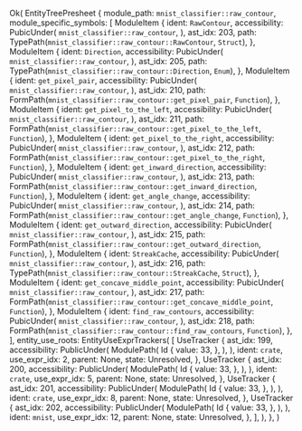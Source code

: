 Ok(
    EntityTreePresheet {
        module_path: `mnist_classifier::raw_contour`,
        module_specific_symbols: [
            ModuleItem {
                ident: `RawContour`,
                accessibility: PubicUnder(
                    `mnist_classifier::raw_contour`,
                ),
                ast_idx: 203,
                path: TypePath(`mnist_classifier::raw_contour::RawContour`, `Struct`),
            },
            ModuleItem {
                ident: `Direction`,
                accessibility: PubicUnder(
                    `mnist_classifier::raw_contour`,
                ),
                ast_idx: 205,
                path: TypePath(`mnist_classifier::raw_contour::Direction`, `Enum`),
            },
            ModuleItem {
                ident: `get_pixel_pair`,
                accessibility: PubicUnder(
                    `mnist_classifier::raw_contour`,
                ),
                ast_idx: 210,
                path: FormPath(`mnist_classifier::raw_contour::get_pixel_pair`, `Function`),
            },
            ModuleItem {
                ident: `get_pixel_to_the_left`,
                accessibility: PubicUnder(
                    `mnist_classifier::raw_contour`,
                ),
                ast_idx: 211,
                path: FormPath(`mnist_classifier::raw_contour::get_pixel_to_the_left`, `Function`),
            },
            ModuleItem {
                ident: `get_pixel_to_the_right`,
                accessibility: PubicUnder(
                    `mnist_classifier::raw_contour`,
                ),
                ast_idx: 212,
                path: FormPath(`mnist_classifier::raw_contour::get_pixel_to_the_right`, `Function`),
            },
            ModuleItem {
                ident: `get_inward_direction`,
                accessibility: PubicUnder(
                    `mnist_classifier::raw_contour`,
                ),
                ast_idx: 213,
                path: FormPath(`mnist_classifier::raw_contour::get_inward_direction`, `Function`),
            },
            ModuleItem {
                ident: `get_angle_change`,
                accessibility: PubicUnder(
                    `mnist_classifier::raw_contour`,
                ),
                ast_idx: 214,
                path: FormPath(`mnist_classifier::raw_contour::get_angle_change`, `Function`),
            },
            ModuleItem {
                ident: `get_outward_direction`,
                accessibility: PubicUnder(
                    `mnist_classifier::raw_contour`,
                ),
                ast_idx: 215,
                path: FormPath(`mnist_classifier::raw_contour::get_outward_direction`, `Function`),
            },
            ModuleItem {
                ident: `StreakCache`,
                accessibility: PubicUnder(
                    `mnist_classifier::raw_contour`,
                ),
                ast_idx: 216,
                path: TypePath(`mnist_classifier::raw_contour::StreakCache`, `Struct`),
            },
            ModuleItem {
                ident: `get_concave_middle_point`,
                accessibility: PubicUnder(
                    `mnist_classifier::raw_contour`,
                ),
                ast_idx: 217,
                path: FormPath(`mnist_classifier::raw_contour::get_concave_middle_point`, `Function`),
            },
            ModuleItem {
                ident: `find_raw_contours`,
                accessibility: PubicUnder(
                    `mnist_classifier::raw_contour`,
                ),
                ast_idx: 218,
                path: FormPath(`mnist_classifier::raw_contour::find_raw_contours`, `Function`),
            },
        ],
        entity_use_roots: EntityUseExprTrackers(
            [
                UseTracker {
                    ast_idx: 199,
                    accessibility: PublicUnder(
                        ModulePath(
                            Id {
                                value: 33,
                            },
                        ),
                    ),
                    ident: `crate`,
                    use_expr_idx: 2,
                    parent: None,
                    state: Unresolved,
                },
                UseTracker {
                    ast_idx: 200,
                    accessibility: PublicUnder(
                        ModulePath(
                            Id {
                                value: 33,
                            },
                        ),
                    ),
                    ident: `crate`,
                    use_expr_idx: 5,
                    parent: None,
                    state: Unresolved,
                },
                UseTracker {
                    ast_idx: 201,
                    accessibility: PublicUnder(
                        ModulePath(
                            Id {
                                value: 33,
                            },
                        ),
                    ),
                    ident: `crate`,
                    use_expr_idx: 8,
                    parent: None,
                    state: Unresolved,
                },
                UseTracker {
                    ast_idx: 202,
                    accessibility: PublicUnder(
                        ModulePath(
                            Id {
                                value: 33,
                            },
                        ),
                    ),
                    ident: `mnist`,
                    use_expr_idx: 12,
                    parent: None,
                    state: Unresolved,
                },
            ],
        ),
    },
)